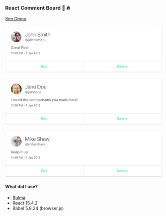 ### React Comment Board 💯 🔥
[See Demo](https://theiliad.github.io/the100dayproject/02-REACT-Comment-Board/)

![React Comment Board](preview.jpg?raw=true "React Comment Board")

#### What did I use?
- [Bulma](http://bulma.io/documentation/elements/delete/)
- React 15.4.2
- Babel 5.8.24 (browser.js)
